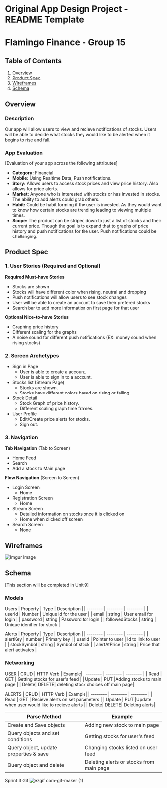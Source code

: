 Original App Design Project - README Template
===

# Flamingo Finance - Group 15

## Table of Contents
1. [Overview](#Overview)
1. [Product Spec](#Product-Spec)
1. [Wireframes](#Wireframes)
2. [Schema](#Schema)

## Overview
### Description
Our app will allow users to view and recieve notifications of stocks. Users will be able to decide what stocks they would like to be alerted when it begins to rise and fall.  

### App Evaluation
[Evaluation of your app across the following attributes]
- **Category:** Financial 
- **Mobile:** Using Realtime Data, Push notifications.
- **Story:** Allows users to access stock prices and view price history. Also allows for price alerts.
- **Market:** Anyone who is interested with stocks or has invested in stocks. The ability to add alerts could grab others.
- **Habit:** Could be habit forming if the user is invested. As they would want to know how certain stocks are trending leading to viewing multiple times.
- **Scope:** The product can be striped down to just a list of stocks and their current price. Though the goal is to expand that to graphs of price history and push notifications for the user. Push notifications could be challanging.

## Product Spec

### 1. User Stories (Required and Optional)

**Required Must-have Stories**

* Stocks are shown
* Stocks will have different color when rising, neutral and dropping 
* Push notifications will allow users to see stock changes 
* User will be able to create an account to save their prefered stocks
* Search bar to add more information on first page for that user

**Optional Nice-to-have Stories**

* Graphing price history
* Different scaling for the graphs
* A noise sound for different push notifications (EX: money sound when rising stocks)

### 2. Screen Archetypes

* Sign in Page
   * User is able to create a account.
   * User is able to sign in to a account.
* Stocks list (Stream Page)
   * Stocks are shown.
   * Stocks have different colors based on rising or falling.
* Stock Detail
   * Stock Graph of price history.
   * Different scaling graph time frames.
* User Profile
   * Edit/Create price alerts for stocks.
   * Sign out.


### 3. Navigation

**Tab Navigation** (Tab to Screen)

* Home Feed
* Search
* Add a stock to Main page

**Flow Navigation** (Screen to Screen)

* Login Screen 
   * Home
* Registration Screen 
   * Home
* Stream Screen
    * Detailed information on stocks once it is clicked on
    * Home when clicked off screen
* Search Screen 
    * None

## Wireframes
![Imgur Image](https://imgur.com/YwA7eKJ.jpg)

## Schema 
[This section will be completed in Unit 9]
### Models

Users
| Property | Type     | Description |
| -------- | -------- | -------- |
| userId   | Number   | Unique id for the user  |
| email    | string   | User email for login |
| password | string   | Password for login     |
| followedStocks | string | Unique idenifier for stock |


Alerts
| Property | Type     | Description |
| -------- | -------- | -------- |
| alertKey | number  | Primary key  |
| userId   | Pointer to user   | Id to link to user  |
| stockSymbol    | string   | Symbol of stock |
| alertAtPrice | string  | Price that alert activates  |



### Networking

USER
| CRUD  | HTTP Verb | Example|
| -------- | -------- | -------- |
|  Read  | GET    | Getting stocks for user's feed  |
| Update   | PUT      |Adding stocks to main page |
| Delete| DELETE| deleting stock choices off main page|
 
 ALERTS
 | CRUD  | HTTP Verb | Example|
| -------- | -------- | -------- |
|  Read  | GET    | Recieve alerts on set parameters |
| Update | PUT      |Update when user would like to recieve alerts  |
| Delete| DELETE| Deleting alerts|



| Parse Method            | Example                       |
| ----------------------- | ----------------------------- |
| Create and Save objects | Adding new stock to main page |
|Query objects and set conditions| Getting stocks for user's feed|
|Query object, update properties & save| Changing stocks listed on user feed|
|Query object and delete| Deleting alerts or stocks from main page|


Sprint 3 Gif
![ezgif com-gif-maker (1)](https://user-images.githubusercontent.com/107445912/204679545-eddd7802-938b-4962-94c2-2589def2618a.gif)


